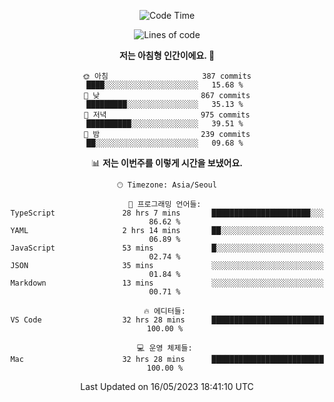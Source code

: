 <div align='center'>
 
<!--START_SECTION:waka-->
![Code Time](http://img.shields.io/badge/Code%20Time-2%2C653%20hrs%207%20mins-blue)

![Lines of code](https://img.shields.io/badge/%EC%A0%80%EB%8A%94%20%EC%97%AC%ED%83%9C%EA%B9%8C%EC%A7%80%20-1.2%20million%20%EC%A4%84%EC%9D%98%20%EC%BD%94%EB%93%9C%EB%A5%BC%20%EC%9E%91%EC%84%B1%ED%96%88%EC%96%B4%EC%9A%94.-blue)

**저는 아침형 인간이에요. 🐤** 

```text
🌞 아침                     387 commits         ████░░░░░░░░░░░░░░░░░░░░░   15.68 % 
🌆 낮　                     867 commits         █████████░░░░░░░░░░░░░░░░   35.13 % 
🌃 저녁                     975 commits         ██████████░░░░░░░░░░░░░░░   39.51 % 
🌙 밤　                     239 commits         ██░░░░░░░░░░░░░░░░░░░░░░░   09.68 % 
```


📊 **저는 이번주를 이렇게 시간을 보냈어요.** 

```text
🕑︎ Timezone: Asia/Seoul

💬 프로그래밍 언어들: 
TypeScript               28 hrs 7 mins       ██████████████████████░░░   86.62 % 
YAML                     2 hrs 14 mins       ██░░░░░░░░░░░░░░░░░░░░░░░   06.89 % 
JavaScript               53 mins             █░░░░░░░░░░░░░░░░░░░░░░░░   02.74 % 
JSON                     35 mins             ░░░░░░░░░░░░░░░░░░░░░░░░░   01.84 % 
Markdown                 13 mins             ░░░░░░░░░░░░░░░░░░░░░░░░░   00.71 % 

🔥 에디터들: 
VS Code                  32 hrs 28 mins      █████████████████████████   100.00 % 

💻 운영 체제들: 
Mac                      32 hrs 28 mins      █████████████████████████   100.00 % 
```


 Last Updated on 16/05/2023 18:41:10 UTC
<!--END_SECTION:waka-->
 </div>
<!---
Emewjin/Emewjin is a ✨ special ✨ repository because its `README.md` (this file) appears on your GitHub profile.
You can click the Preview link to take a look at your changes.
--->
